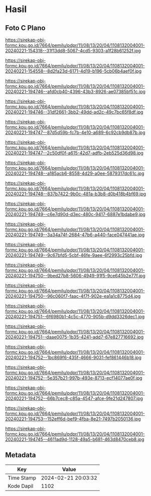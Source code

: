# Hasil

## Foto C Plano

https://sirekap-obj-formc.kpu.go.id/7664/pemilu/pdpr/11/08/13/20/04/1108132004001-20240221-154318--31f13dd8-5067-4cd5-9303-a1f28b61252f.jpg

https://sirekap-obj-formc.kpu.go.id/7664/pemilu/pdpr/11/08/13/20/04/1108132004001-20240221-154558--8d2fa23d-6171-4d19-b196-5cb06b4aef0f.jpg

https://sirekap-obj-formc.kpu.go.id/7664/pemilu/pdpr/11/08/13/20/04/1108132004001-20240221-194746--afd0cb40-4396-43b3-8926-ae07385bf51c.jpg

https://sirekap-obj-formc.kpu.go.id/7664/pemilu/pdpr/11/08/13/20/04/1108132004001-20240221-194746--31df2661-3bb2-49dd-ad2c-49c7bc65f8df.jpg

https://sirekap-obj-formc.kpu.go.id/7664/pemilu/pdpr/11/08/13/20/04/1108132004001-20240221-194747--87d5d59b-fc7b-4e10-a689-6c92cb9db87b.jpg

https://sirekap-obj-formc.kpu.go.id/7664/pemilu/pdpr/11/08/13/20/04/1108132004001-20240221-194747--2c50df0f-a615-42d7-adfb-2eb525d36d98.jpg

https://sirekap-obj-formc.kpu.go.id/7664/pemilu/pdpr/11/08/13/20/04/1108132004001-20240221-194748--a185acb6-8558-4d29-a0ee-5879317dc61c.jpg

https://sirekap-obj-formc.kpu.go.id/7664/pemilu/pdpr/11/08/13/20/04/1108132004001-20240221-194748--837b7422-9b0c-481a-b3b8-d0b418b4bf69.jpg

https://sirekap-obj-formc.kpu.go.id/7664/pemilu/pdpr/11/08/13/20/04/1108132004001-20240221-194749--c6e7d90d-d3ec-480c-9417-6887e1bdabe9.jpg

https://sirekap-obj-formc.kpu.go.id/7664/pemilu/pdpr/11/08/13/20/04/1108132004001-20240221-194749--3a34a74f-2684-47b6-a440-face047441ae.jpg

https://sirekap-obj-formc.kpu.go.id/7664/pemilu/pdpr/11/08/13/20/04/1108132004001-20240221-194749--9c67bfd5-5cbf-46fe-9aee-6f2993c25bfd.jpg

https://sirekap-obj-formc.kpu.go.id/7664/pemilu/pdpr/11/08/13/20/04/1108132004001-20240221-194750--9bed27b8-5606-4949-91f5-9ce645b2e77f.jpg

https://sirekap-obj-formc.kpu.go.id/7664/pemilu/pdpr/11/08/13/20/04/1108132004001-20240221-194750--96c060f7-faac-4f7f-902e-ea1a1c8775d4.jpg

https://sirekap-obj-formc.kpu.go.id/7664/pemilu/pdpr/11/08/13/20/04/1108132004001-20240221-194751--6f6980b1-4c5c-4770-905b-d9dd3326dec1.jpg

https://sirekap-obj-formc.kpu.go.id/7664/pemilu/pdpr/11/08/13/20/04/1108132004001-20240221-194751--daae0075-1b35-4241-add7-67e827716692.jpg

https://sirekap-obj-formc.kpu.go.id/7664/pemilu/pdpr/11/08/13/20/04/1108132004001-20240221-194752--1bc869f6-435f-4666-9031-fef861446b18.jpg

https://sirekap-obj-formc.kpu.go.id/7664/pemilu/pdpr/11/08/13/20/04/1108132004001-20240221-194752--5e357b21-997b-493e-8713-ecf14077ae0f.jpg

https://sirekap-obj-formc.kpu.go.id/7664/pemilu/pdpr/11/08/13/20/04/1108132004001-20240221-194752--66b7cec8-c85a-4547-afce-9fe21d247807.jpg

https://sirekap-obj-formc.kpu.go.id/7664/pemilu/pdpr/11/08/13/20/04/1108132004001-20240221-194753--152eff6d-bef9-4fba-8e21-7497b2050136.jpg

https://sirekap-obj-formc.kpu.go.id/7664/pemilu/pdpr/11/08/13/20/04/1108132004001-20240221-194745--4611ad9d-1128-49a5-b681-463d8470ceb8.jpg


## Metadata

| Key        | Value               |
| ---------- | ------------------- |
| Time Stamp | 2024-02-21 20:03:32 |
| Kode Dapil | 1102                |



